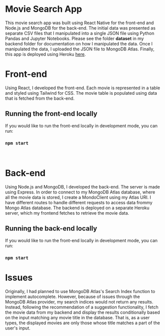 # Movie Search App

This movie search app was built using React Native for the front-end and Node.js and MongoDB for the back-end. The initial data was presented as separate CSV files that I manipulated into a single JSON file using Python Pandas and Jupyter Notebooks. Please see the folder **dataset** in my backend folder for documentation on how I manipulated the data. Once I manipulated the data, I uploaded the JSON file to MongoDB Atlas. Finally, this app is deployed using Heroku [here](https://movie-search-diesel.herokuapp.com/).
<br/>

# Front-end

Using React, I developed the front-end. Each movie is represented in a table and styled using Tailwind for CSS. The movie table is populated using data that is fetched from the back-end.

## Running the front-end locally

If you would like to run the front-end locally in development mode, you can run:

### `npm start`

<br/>

# Back-end

Using Node.js and MongoDB, I developed the back-end. The server is made using Express. In order to connect to my MongoDB Atlas database, where all the movie data is stored, I create a MondoClient using my Atlas URI. I have different routes to handle different requests to access data frommy Mongo Atlas database. The backend is deployed on a separate Heroku server, which my frontend fetches to retrieve the movie data.

## Running the back-end locally

If you would like to run the front-end locally in development mode, you can run:

### `npm start`

# Issues

Originally, I had planned to use MongoDB Atlas's Search Index function to implement autocomplete. However, because of issues through the MongoDB Atlas provider, my search indices would not return any results. Instead, following the recommendation of a suggestion functionality, I fetch the movie data from my backend and display the results conditionally based on the input matching any movie title in the database. That is, as a user types, the displayed movies are only those whose title matches a part of the user's input.
